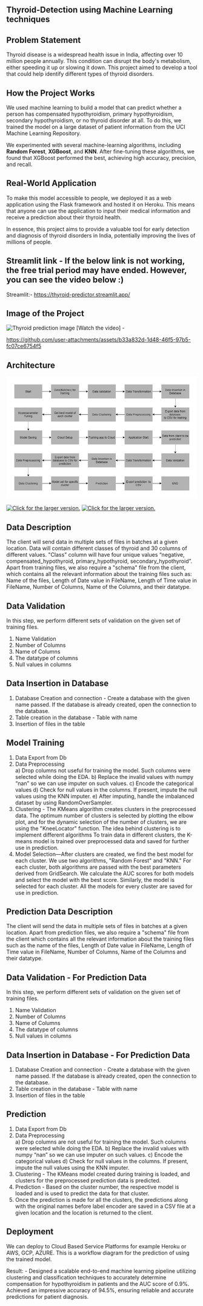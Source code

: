 ## **Thyroid-Detection using Machine Learning techniques**

## Problem Statement
Thyroid disease is a widespread health issue in India, affecting over 10 million people annually. This condition can disrupt the body's metabolism, either speeding it up or slowing it down. This project aimed to develop a tool that could help identify different types of thyroid disorders.

## How the Project Works
We used machine learning to build a model that can predict whether a person has compensated hypothyroidism, primary hypothyroidism, secondary hypothyroidism, or no thyroid disorder at all. To do this, we trained the model on a large dataset of patient information from the UCI Machine Learning Repository.

We experimented with several machine-learning algorithms, including **Random Forest**, **XGBoost**, and **KNN**. After fine-tuning these algorithms, we found that XGBoost performed the best, achieving high accuracy, precision, and recall.

## Real-World Application

To make this model accessible to people, we deployed it as a web application using the Flask framework and hosted it on Heroku. This means that anyone can use the application to input their medical information and receive a prediction about their thyroid health.

In essence, this project aims to provide a valuable tool for early detection and diagnosis of thyroid disorders in India, potentially improving the lives of millions of people.

## Streamlit link - If the below link is not working, the free trial period may have ended. However, you can see the video below :)
Streamlit:- https://thyroid-predictor.streamlit.app/


## Image of the Project
![Thyroid prediction image ](https://github.com/user-attachments/assets/3928cb1d-f5aa-4001-933f-94372330a27c)
[Watch the video] - 

https://github.com/user-attachments/assets/b33a832d-1d48-46f5-97b5-fc07ce6754f5


## Architecture
![](https://github.com/singhrahulbrijesh/Thyroid-Detection-main/blob/master/Thyroid-Detection-main/Images/architecture.jpg)

<a href="https://drive.google.com/uc?export=view&id=1Pg1EQG6dGE-rC7-ug9k-QXnaSvrGRAZ1"><img src="https://drive.google.com/uc?export=view&id=1Pg1EQG6dGE-rC7-ug9k-QXnaSvrGRAZ1" style="width: 100px; max-width: 50%; height: auto" title="Click for the larger version." /></a>
<a href="https://drive.google.com/uc?export=view&id=1Pc8kV7yDDvvv5VE9h4DJhTliiTtpJSfj"><img src="https://drive.google.com/uc?export=view&id=1Pc8kV7yDDvvv5VE9h4DJhTliiTtpJSfj" style="width: 100px; max-width: 50%; height: auto" title="Click for the larger version." /></a>


## Data Description
The client will send data in multiple sets of files in batches at a given location. Data will contain different classes of thyroid and 30 columns of different values.
"Class" column will have four unique values “negative, compensated_hypothyroid,
primary_hypothyroid, secondary_hypothyroid”.
Apart from training files, we also require a "schema" file from the client, which contains all the relevant information about the training files such as:
Name of the files, Length of Date value in FileName, Length of Time value in FileName, Number of Columns, Name of the Columns, and their datatype.

## Data Validation 
In this step, we perform different sets of validation on the given set of training files.  
1.	 Name Validation
2.	 Number of Columns
3.	 Name of Columns
4.	 The datatype of columns
5.	 Null values in columns

## Data Insertion in Database 
1) Database Creation and connection - Create a database with the given name passed. If the database is already created, open the connection to the database. 
2) Table creation in the database - Table with name 
3) Insertion of files in the table

## Model Training 
1) Data Export from Db
2) Data Preprocessing   
   a) Drop columns not useful for training the model. Such columns were selected while doing the EDA.
   b) Replace the invalid values with numpy “nan” so we can use imputer on such values.
   c) Encode the categorical values
   d) Check for null values in the columns. If present, impute the null values using the KNN imputer.
   e)  After imputing, handle the imbalanced dataset by using RandomOverSampler.
3) Clustering - The KMeans algorithm creates clusters in the preprocessed data. The optimum number of clusters is selected by plotting the elbow plot, and for the dynamic selection of the number of clusters, we are using the "KneeLocator" function. The idea behind clustering is to implement different algorithms
   To train data in different clusters, the K-means model is trained over preprocessed data and saved for further use in prediction.
4) Model Selection—After clusters are created, we find the best model for each cluster. We use two algorithms, "Random Forest" and "KNN." For each cluster, both algorithms are passed with the best parameters derived from GridSearch. We calculate the AUC scores for both models and select the model with the best score. Similarly, the model is selected for each cluster. All the models for every cluster are saved for use in prediction. 

## Prediction Data Description
The client will send the data in multiple sets of files in batches at a given location. Apart from prediction files, we also require a "schema" file from the client which contains all the relevant information about the training files such as the name of the files, Length of Date value in FileName, Length of Time value in FileName, Number of Columns, Name of the Columns and their datatype.

## Data Validation - For Prediction Data
In this step, we perform different sets of validation on the given set of training files.  
1.	 Name Validation
2.	 Number of Columns
3.	 Name of Columns
4.	 The datatype of columns
5.	 Null values in columns

## Data Insertion in Database - For Prediction Data
1) Database Creation and connection - Create a database with the given name passed. If the database is already created, open the connection to the database. 
2) Table creation in the database - Table with name 
3) Insertion of files in the table

## Prediction 
 
1) Data Export from Db
2) Data Preprocessing   
   a) Drop columns are not useful for training the model. Such columns were selected while doing the EDA.
   b) Replace the invalid values with numpy “nan” so we can use imputer on such values.
   c) Encode the categorical values
   d) Check for null values in the columns. If present, impute the null values using the KNN imputer.
3) Clustering - The KMeans model created during training is loaded, and clusters for the preprocessed prediction data is predicted.
4) Prediction - Based on the cluster number, the respective model is loaded and is used to predict the data for that cluster.
5) Once the prediction is made for all the clusters, the predictions along with the original names before label encoder are saved in a CSV file at a given location and the location is returned to the client.

## Deployment
We can deploy to Cloud Based Service Platforms for example Heroku or AWS, GCP, AZURE. 
This is a workflow diagram for the prediction of using the trained model.   


Result: - 
Designed a scalable end-to-end machine learning pipeline utilizing clustering and classification techniques to accurately determine compensation for hypothyroidism in patients and the AUC score of 0.9%.
Achieved an impressive accuracy of 94.5%, ensuring reliable and accurate predictions for patient diagnosis.



